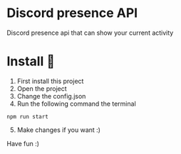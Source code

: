 # Discord presence API 
Discord presence api that can show your current activity

# Install 🚀
1. First install this project
2. Open the project
3. Change the config.json
4. Run the following command the terminal
```
npm run start
```
5. Make changes if you want :)

Have fun :)

